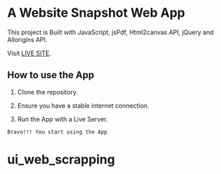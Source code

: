 # A Website Snapshot Web App

This project is Built with JavaScript, jsPdf, Html2canvas API, jQuery and Allorigins API.

Visit [LIVE SITE](https://mystifying-blackwell-6ac81b.netlify.app/).

## How to use the App

1. Clone the repository.

3. Ensure you have a stable internet connection.

2. Run the App with a Live Server.

`Bravo!!! You start using the App`
# ui_web_scrapping
